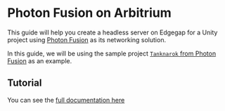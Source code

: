 # Photon Fusion on Arbitrium

This guide will help you create a headless server on Edgegap for a Unity project using [Photon Fusion]( https://doc.photonengine.com/en-us/fusion/current/getting-started/fusion-intro) as its networking solution.

In this guide, we will be using the sample project [`Tanknarok` from Photon Fusion]( https://doc.photonengine.com/en-us/fusion/current/game-samples/fusion-tanknarok) as an example.

## Tutorial

You can see the [full documentation here](https://docs.edgegap.com/)